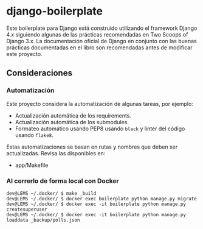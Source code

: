 # django-boilerplate

Este boilerplate para Django está construido utilizando el framework Django 4.x siguiendo algunas de las prácticas recomendadas en Two Scoops of Django 3.x. La documentación oficial de Django en conjunto con las buenas prácticas documentadas en el libro son recomendadas antes de modificar este proyecto.

## Consideraciones

### Automatización

Este proyecto considera la automatización de algunas tareas, por ejemplo:

- Actualización automática de los requirements.
- Actualización automática de los submodules.
- Formateo automático usando PEP8 usando `black` y linter del código usando `flake8`.

Estas automatizaciones se basan en rutas y nombres que deben ser actualizadas. Revisa las disponibles en:

- app/Makefile

### Al correrlo de forma local con Docker

```console
dev@LEMS ~/.docker/ $ make _build
dev@LEMS ~/.docker/ $ docker exec boilerplate python manage.py migrate
dev@LEMS ~/.docker/ $ docker exec -it boilerplate python manage.py createsuperuser
dev@LEMS ~/.docker/ $ docker exec -it boilerplate python manage.py loaddata _backup/polls.json
```
